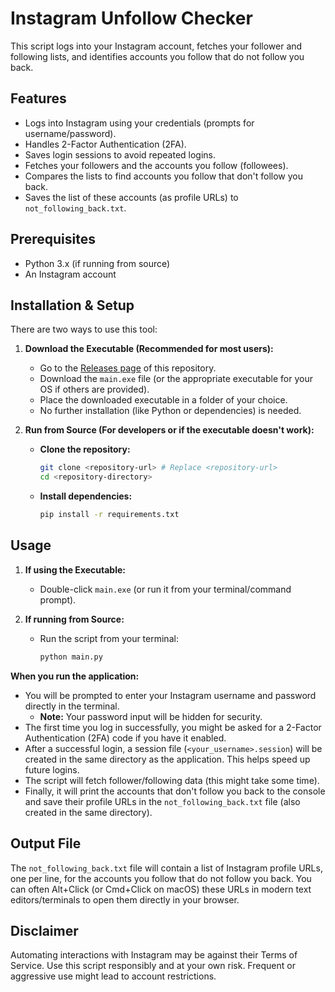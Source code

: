 # Instagram Unfollow Checker

This script logs into your Instagram account, fetches your follower and following lists, and identifies accounts you follow that do not follow you back.

## Features

*   Logs into Instagram using your credentials (prompts for username/password).
*   Handles 2-Factor Authentication (2FA).
*   Saves login sessions to avoid repeated logins.
*   Fetches your followers and the accounts you follow (followees).
*   Compares the lists to find accounts you follow that don't follow you back.
*   Saves the list of these accounts (as profile URLs) to `not_following_back.txt`.

## Prerequisites

*   Python 3.x (if running from source)
*   An Instagram account

## Installation & Setup

There are two ways to use this tool:

1.  **Download the Executable (Recommended for most users):**
    *   Go to the [Releases page](https://github.com/agopalareddy/instagram-unfollow-checker/releases/tag/v1.1.0) of this repository.
    *   Download the `main.exe` file (or the appropriate executable for your OS if others are provided).
    *   Place the downloaded executable in a folder of your choice.
    *   No further installation (like Python or dependencies) is needed.

2.  **Run from Source (For developers or if the executable doesn't work):**
    *   **Clone the repository:**
        ```bash
        git clone <repository-url> # Replace <repository-url>
        cd <repository-directory>
        ```
    *   **Install dependencies:**
        ```bash
        pip install -r requirements.txt
        ```

## Usage

1.  **If using the Executable:**
    *   Double-click `main.exe` (or run it from your terminal/command prompt).

2.  **If running from Source:**
    *   Run the script from your terminal:
        ```bash
        python main.py
        ```

**When you run the application:**

*   You will be prompted to enter your Instagram username and password directly in the terminal.
    *   **Note:** Your password input will be hidden for security.
*   The first time you log in successfully, you might be asked for a 2-Factor Authentication (2FA) code if you have it enabled.
*   After a successful login, a session file (`<your_username>.session`) will be created in the same directory as the application. This helps speed up future logins.
*   The script will fetch follower/following data (this might take some time).
*   Finally, it will print the accounts that don't follow you back to the console and save their profile URLs in the `not_following_back.txt` file (also created in the same directory).

## Output File

The `not_following_back.txt` file will contain a list of Instagram profile URLs, one per line, for the accounts you follow that do not follow you back. You can often Alt+Click (or Cmd+Click on macOS) these URLs in modern text editors/terminals to open them directly in your browser.

## Disclaimer

Automating interactions with Instagram may be against their Terms of Service. Use this script responsibly and at your own risk. Frequent or aggressive use might lead to account restrictions. 